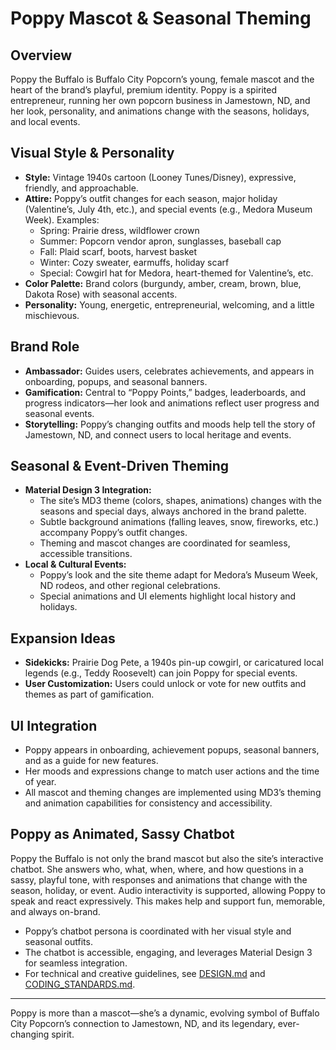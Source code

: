 # Poppy Mascot & Seasonal Theming

## Overview
Poppy the Buffalo is Buffalo City Popcorn’s young, female mascot and the heart of the brand’s playful, premium identity. Poppy is a spirited entrepreneur, running her own popcorn business in Jamestown, ND, and her look, personality, and animations change with the seasons, holidays, and local events.

## Visual Style & Personality
- **Style:** Vintage 1940s cartoon (Looney Tunes/Disney), expressive, friendly, and approachable.
- **Attire:** Poppy’s outfit changes for each season, major holiday (Valentine’s, July 4th, etc.), and special events (e.g., Medora Museum Week). Examples:
  - Spring: Prairie dress, wildflower crown
  - Summer: Popcorn vendor apron, sunglasses, baseball cap
  - Fall: Plaid scarf, boots, harvest basket
  - Winter: Cozy sweater, earmuffs, holiday scarf
  - Special: Cowgirl hat for Medora, heart-themed for Valentine’s, etc.
- **Color Palette:** Brand colors (burgundy, amber, cream, brown, blue, Dakota Rose) with seasonal accents.
- **Personality:** Young, energetic, entrepreneurial, welcoming, and a little mischievous.

## Brand Role
- **Ambassador:** Guides users, celebrates achievements, and appears in onboarding, popups, and seasonal banners.
- **Gamification:** Central to “Poppy Points,” badges, leaderboards, and progress indicators—her look and animations reflect user progress and seasonal events.
- **Storytelling:** Poppy’s changing outfits and moods help tell the story of Jamestown, ND, and connect users to local heritage and events.

## Seasonal & Event-Driven Theming
- **Material Design 3 Integration:**
  - The site’s MD3 theme (colors, shapes, animations) changes with the seasons and special days, always anchored in the brand palette.
  - Subtle background animations (falling leaves, snow, fireworks, etc.) accompany Poppy’s outfit changes.
  - Theming and mascot changes are coordinated for seamless, accessible transitions.
- **Local & Cultural Events:**
  - Poppy’s look and the site theme adapt for Medora’s Museum Week, ND rodeos, and other regional celebrations.
  - Special animations and UI elements highlight local history and holidays.

## Expansion Ideas
- **Sidekicks:** Prairie Dog Pete, a 1940s pin-up cowgirl, or caricatured local legends (e.g., Teddy Roosevelt) can join Poppy for special events.
- **User Customization:** Users could unlock or vote for new outfits and themes as part of gamification.

## UI Integration
- Poppy appears in onboarding, achievement popups, seasonal banners, and as a guide for new features.
- Her moods and expressions change to match user actions and the time of year.
- All mascot and theming changes are implemented using MD3’s theming and animation capabilities for consistency and accessibility.

## Poppy as Animated, Sassy Chatbot
Poppy the Buffalo is not only the brand mascot but also the site’s interactive chatbot. She answers who, what, when, where, and how questions in a sassy, playful tone, with responses and animations that change with the season, holiday, or event. Audio interactivity is supported, allowing Poppy to speak and react expressively. This makes help and support fun, memorable, and always on-brand.

- Poppy’s chatbot persona is coordinated with her visual style and seasonal outfits.
- The chatbot is accessible, engaging, and leverages Material Design 3 for seamless integration.
- For technical and creative guidelines, see [DESIGN.md](DESIGN.md) and [CODING_STANDARDS.md](CODING_STANDARDS.md).

---

Poppy is more than a mascot—she’s a dynamic, evolving symbol of Buffalo City Popcorn’s connection to Jamestown, ND, and its legendary, ever-changing spirit.
